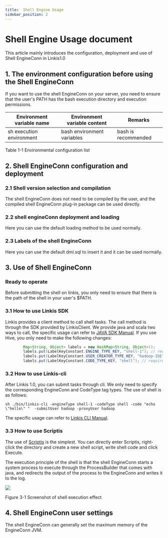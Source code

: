 ```yaml
---
title:  Shell Engine Usage
sidebar_position: 2
---
```


# Shell Engine Usage document

This article mainly introduces the configuration, deployment and use of Shell EngineConn in Linkis1.0
## 1. The environment configuration before using the Shell EngineConn

If you want to use the shell EngineConn on your server, you need to ensure that the user's PATH has the bash execution directory and execution permissions.

| Environment variable name | Environment variable content | Remarks             |
|---------------------------|------------------------------|---------------------|
| sh execution environment  | bash environment variables    | bash is recommended |

Table 1-1 Environmental configuration list

## 2. Shell EngineConn configuration and deployment

### 2.1 Shell version selection and compilation

The shell EngineConn does not need to be compiled by the user, and the compiled shell EngineConn plug-in package can be used directly.
### 2.2 shell engineConn deployment and loading

Here you can use the default loading method to be used normally.

### 2.3 Labels of the shell EngineConn

Here you can use the default dml.sql to insert it and it can be used normally.

## 3. Use of Shell EngineConn

### Ready to operate

Before submitting the shell on linkis, you only need to ensure that there is the path of the shell in your user's $PATH.

### 3.1 How to use Linkis SDK

Linkis  provides a client method to call shell tasks. The call method is through the SDK provided by LinkisClient. We provide java and scala two ways to call, the specific usage can refer to [JAVA SDK Manual](../user_guide/sdk-manual.md).
If you use Hive, you only need to make the following changes:
```java
        Map<String, Object> labels = new HashMap<String, Object>();
        labels.put(LabelKeyConstant.ENGINE_TYPE_KEY, "shell-1"); // required engineType Label
        labels.put(LabelKeyConstant.USER_CREATOR_TYPE_KEY, "hadoop-IDE");// required execute user and creator
        labels.put(LabelKeyConstant.CODE_TYPE_KEY, "shell"); // required codeType
```

### 3.2 How to use Linkis-cli

After Linkis 1.0, you can submit tasks through cli. We only need to specify the corresponding EngineConn and CodeType tag types. The use of shell is as follows:
```shell
sh ./bin/linkis-cli -engineType shell-1 -codeType shell -code "echo \"hello\" "  -submitUser hadoop -proxyUser hadoop
```
The specific usage can refer to [Linkis CLI Manual](../user_guide/linkiscli-manual.md).

### 3.3 How to use Scriptis

The use of [Scriptis](https://github.com/WeBankFinTech/Scriptis) is the simplest. You can directly enter Scriptis, right-click the directory and create a new shell script, write shell code and click Execute.

The execution principle of the shell is that the shell EngineConn starts a system process to execute through the ProcessBuilder that comes with java, and redirects the output of the process to the EngineConn and writes it to the log.

![](/Images/EngineUsage/shell-run.png)

Figure 3-1 Screenshot of shell execution effect

## 4. Shell EngineConn user settings

The shell EngineConn can generally set the maximum memory of the EngineConn JVM.
